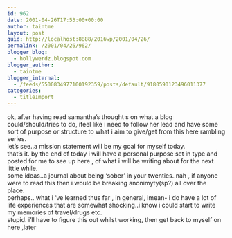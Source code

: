 ```yaml
---
id: 962
date: 2001-04-26T17:53:00+00:00
author: taintme
layout: post
guid: http://localhost:8888/2016wp/2001/04/26/
permalink: /2001/04/26/962/
blogger_blog:
  - hollywerdz.blogspot.com
blogger_author:
  - taintme
blogger_internal:
  - /feeds/5500834977100192359/posts/default/9180590123496011377
categories:
  - titleImport
---
```

ok, after having read samantha&#8217;s thought s on what a blog could/should/tries to do, ifeel like i need to follow her lead and have some sort of purpose or structure to what i aim to give/get from this here rambling series.  
let&#8217;s see..a mission statement will be my goal for myself today.   
that&#8217;s it. by the end of today i will have a personal purpose set in type and posted for me to see up here , of what i will be writing about for the next little while.  
some ideas..a journal about being &#8216;sober&#8217; in your twenties..nah , if anyone were to read this then i would be breaking anonimyty(sp?) all over the place.  
perhaps.. what i &#8216;ve learned thus far , in general, imean- i do have a lot of life experiences that are somewhat shocking..i know i could start to write my memories of travel/drugs etc.   
stupid. i&#8217;ll have to figure this out whilst working, then get back to myself on here ,later